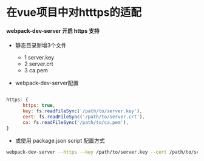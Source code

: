 在vue项目中对htttps的适配
===

#### webpack-dev-server 开启 https 支持


+ 静态目录新增3个文件
   + 1 server.key
   + 2 server.crt
   + 3 ca.pem


+ webpack-dev-server配置

```js

https: {
      https: true,
      key: fs.readFileSync('/path/to/server.key'),
      cert: fs.readFileSync('/path/to/server.crt'),
      ca: fs.readFileSync('/path/to/ca.pem'),
}
```

+ 或使用 package.json script 配置方式
```bash
webpack-dev-server --https --key /path/to/server.key --cert /path/to/server.crt --cacert /path/to/ca.pem
```
